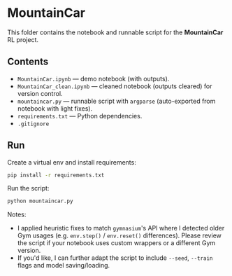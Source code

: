 # MountainCar

This folder contains the notebook and runnable script for the **MountainCar** RL project.

## Contents
- `MountainCar.ipynb` — demo notebook (with outputs).
- `MountainCar_clean.ipynb` — cleaned notebook (outputs cleared) for version control.
- `mountaincar.py` — runnable script with `argparse` (auto-exported from notebook with light fixes).
- `requirements.txt` — Python dependencies.
- `.gitignore`

## Run
Create a virtual env and install requirements:
```bash
pip install -r requirements.txt
```

Run the script:
```bash
python mountaincar.py
```

Notes:
- I applied heuristic fixes to match `gymnasium`'s API where I detected older Gym usages (e.g. `env.step()` / `env.reset()` differences). Please review the script if your notebook uses custom wrappers or a different Gym version.
- If you'd like, I can further adapt the script to include `--seed`, `--train` flags and model saving/loading.
